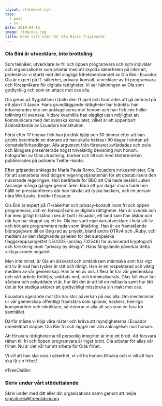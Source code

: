 ```yaml
---
layout: statement.njk
tags:
  - post
  - sv
date: 2019-04-16
image: /img/ola.jpg
title: Brev till stöd för Ola Binis frigivande
---
```


### Ola Bini är utvecklare, inte brottsling

Som tekniker, utvecklare av fri och öppen programvara och som
individer och organisationer som arbetar med att skydda säkerheten på
internet, protesterar vi starkt mot det olagliga
frihetsberövandet av Ola Bini i Ecuador. Ola är expert på IT-säkerhet,
privacy-konsult, utvecklare av fri programvara och förespråkare för
digitala rättigheter. Vi ser häktningen av Ola som
godtycklig och som en attack mot oss alla.

Ola greps på flygplatsen i Quito den 11 april och hindrades att gå
ombord på ett plan till Japan. Hans grundläggande rättigheter
har kränkts: han informerades inte om anklagelserna mot honom och han
fick inte heller tolkning till svenska. Vidare
kvarhölls han olagligt utan möjlighet att kommunicera med det svenska
konsulatet, vilket är ett uppenbart åsidosättande av Ecuadors konstitution.

Först efter 17 timmar fick han juridisk hjälp och 30
timmar efter att han gripits beordrade en domare att han skulle
häktas i 90 dagar i väntan på domstolsförhandlingar. Alla argument
från försvaret avfärdades och polis och åklagare presenterade högst
tvivelaktig bevisning mot honom. Fotografier av Olas utrustning,
böcker och till och med klistermärken publicerades på
polisens Twitter-konto.

Efter gripandet anklagade María Paula Romo, Ecuadors inrikesminister,
Ola för att samarbeta med tidigare regeringstjänstemän för att
destabilisera den nuvarande regeringen. Hon berättade för BBC att Ola
hade besökt Julian Assange många gånger genom åren. Bara ett par dagar
innan hade hon hållit en presskonferens där hon hävdat att ryska
hackers, och en person nära WikiLeaks, bodde i Ecuador.

Ola Bini är expert på IT-säkerhet och privacy-konsult inom fri och öppen
programvara, och en förespråkare av digitala rättigheter. Han är
svensk och har med giltigt tillstånd i sex år bott i Ecuador,
ett land som han älskar och där han har skapat sig ett liv. Ola
har varit mjukvaruutvecklare i hela sitt liv och började programmera redan
som åttaåring. Han är en framstående bidragsgivare till en lång rad av
projekt, bland andra OTRv4 och JRuby, och medlem av den rådgivande
panelen för det europeiska flaggskeppsprojektet DECODE (anslag 732546)
för avancerad kryptografi och forskning inom "privacy by design". Hans
fängslande påverkar detta viktiga arbete negativt.

Men inte minst, är Ola en älskvärd och omtänksam människa som har
vigt sitt liv åt vad han tycker är rätt och riktigt. Han är en
respekterad och viktig medlem av vår gemenskap. Han är en av oss. I
flera år har vår gemenskap och vårt arbete förföljts, svärtats ned,
och kriminaliserats. Olas fall visar hur sårbara och oskyddade vi är,
hur lätt det är att bli en måltavla samt hur lätt det är för
statliga aktörer att godtyckligt missbruka sin makt mot oss.

Ecuadors agerande mot Ola har stor påverkan på oss alla. Om
medlemmar ur vår gemenskap offentligt framställs som spioner, hackers,
hemliga konspiratörer och inkräktare, så riskerar vi alla att ses som
en fara för samhället.

Därför måste vi höja våra röster och kräva att myndigheterna i Ecuador
omedelbart släpper Ola Bini fri och lägger ner alla
anklagelser mot honom.

Att försvara rättigheterna till personlig integritet är inte ett
brott. Att försvara rätten till fri och öppen programvara är inget
brott. Ola arbetar för allas vår frihet. Nu är det vår tur att
arbeta för Olas frihet.

Vi vill att han ska vara i säkerhet, vi vill ha honom tillbaka och vi
vill att han ska få sin frihet!

#FreeOlaBini

### Skriv under vårt stöduttalande
Skriv under med ditt eller din organisations namn genom att mejla
[signatures@freeolabini.org]

[signatures@freeolabini.org]: mailto:signatures@freeolabini.org?subject=Signature+#FreeOlaBini&body=Let%20us%20know%20if%20you%20are%20signing%20as%20an%20organization%20or%20personally.%20In%20both%20cases%20send%20us%20a%20link%20to%20your%20website%20with%20statement%20of%20support%20for%20Ola,%20or%20your%20twitter%20profile.%20In%20case%20of%20an%20organization%20please%20send%20a%20logo%20for%20white%20background(png/jpg).%0D%0A%0D%0Aname:%0D%0Aurl:%0D%0Aimage:%0D%0A
